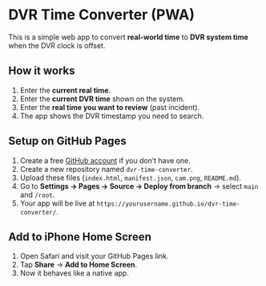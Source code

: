# DVR Time Converter (PWA)

This is a simple web app to convert **real-world time** to **DVR system time** when the DVR clock is offset.

## How it works
1. Enter the **current real time**.
2. Enter the **current DVR time** shown on the system.
3. Enter the **real time you want to review** (past incident).
4. The app shows the DVR timestamp you need to search.

## Setup on GitHub Pages
1. Create a free [GitHub account](https://github.com) if you don’t have one.
2. Create a new repository named `dvr-time-converter`.
3. Upload these files (`index.html`, `manifest.json`, `cam.png`, `README.md`).
4. Go to **Settings → Pages → Source → Deploy from branch** → select `main` and `/root`.
5. Your app will be live at `https://yourusername.github.io/dvr-time-converter/`.

## Add to iPhone Home Screen
1. Open Safari and visit your GitHub Pages link.
2. Tap **Share** → **Add to Home Screen**.
3. Now it behaves like a native app.
